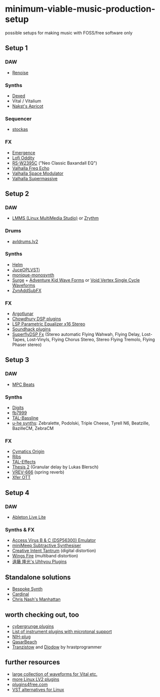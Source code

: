 # minimum-viable-music-production-setup

possible setups for making music with FOSS/free software only

## Setup 1

### DAW

- [Renoise](https://www.renoise.com)

### Synths

- [Dexed](https://github.com/asb2m10/dexed)
- Vital / Vitalium
- [Nakst's Apricot](https://nakst.itch.io/apricot)

### Sequencer

- [stockas](https://github.com/surge-synthesizer/stochas)

### FX

- [Emergence](https://daniel-gergely.itch.io/emergence)
- [Lofi Oddity](https://aberrantdsp.com/plugins/lofi-oddity/)
- [RS-W2395C](https://fuseaudiolabs.de/#/pages/product?id=300965965) ("Neo Classic Baxandall EQ")
- [Valhalla Freq Echo](https://valhalladsp.com/shop/delay/valhalla-freq-echo/)
- [Valhalla Space Modulator](https://valhalladsp.com/shop/modulation/valhalla-space-modulator/)
- [Valhalla Supermassive](https://valhalladsp.com/shop/reverb/valhalla-supermassive/)

## Setup 2

### DAW

- [LMMS (Linux MultiMedia Studio)](https://lmms.io/) or [Zrythm](https://www.zrythm.org/)

### Drums

- [avldrums.lv2](http://x42-plugins.com/x42/x42-avldrums)

### Synths

- [Helm](https://tytel.org/helm/)
- [JuceOPLVSTi](https://github.com/bsutherland/JuceOPLVSTi)
- [monique-monosynth](https://github.com/surge-synthesizer/monique-monosynth)
- [Surge](https://github.com/surge-synthesizer/surge) + [Adventure Kid Wave Forms](https://github.com/KristofferKarlAxelEkstrand/AKWF-FREE) or [Void Vertex Single Cycle Waveforms](https://github.com/VoidVertex/Single-Cycle-Waveforms)
- [ZynAddSubFX](https://zynaddsubfx.sourceforge.io/)

### FX

- [Argotlunar](https://mourednik.github.io/argotlunar/)
- [Chowdhury DSP plugins](https://chowdsp.com/products.html)
- [LSP Parametric Equalizer x16 Stereo](https://lsp-plug.in/?page=manuals&section=para_equalizer_x16_stereo)
- [Soundhack plugins](https://www.soundhack.com/freeware/)
- [SuperflyDSP Fx](https://superflydsp.com/) (Stereo automatic Flying Wahwah, Flying Delay, Lost-Tapes, Lost-Vinyls, Flying Chorus Stereo, Stereo Flying Tremolo, Flying Phaser stereo)

## Setup 3

### DAW

- [MPC Beats](https://www.akaipro.com/mpc-beats)

### Synths

- [Digits](http://www.extentofthejam.com/)
- [fb7999](https://www.fullbucket.de/music/fb7999.html)
- [TAL-Bassline](https://tal-software.com/products/tal-bassline)
- [u-he synths](https://u-he.com/): Zebralette, Podolski, Triple Cheese, Tyrell N6, Beatzille, BazilleCM, ZebraCM

### FX

- [Cymatics Origin](https://cymatics.fm/products/origin-vintage-plugin)
- [Ribs](https://hvoyaaudio.itch.io/ribs)
- [TAL-Effects](https://tal-software.com/products/tal-effects)
- [Thesis 2](https://plugins4free.com/plugin/2080/) (Granular delay by Lukas Blersch)
- [VREV-666](https://fuseaudiolabs.de/#/pages/product?id=301009892) (spring reverb)
- [Xfer OTT](https://xferrecords.com/freeware)

## Setup 4

### DAW

- [Ableton Live Lite](https://www.ableton.com/de/products/live-lite/)

### Synths & FX

- [Access Virus B & C (DSP56300) Emulator](https://dsp56300.wordpress.com/)
- [miniMeep Subtractive Synthesiser](https://nash.audio/minimeep.htm)
- [Creative Intent Tantrum](/tantrum-v111/) (digital distortion)
- [Wings Fire](https://github.com/jerryuhoo/Fire) (multiband distortion)
- [遠藤 隆光's Uhhyou Plugins](https://ryukau.github.io/VSTPlugins/)

## Standalone solutions

- [Bespoke Synth](https://www.bespokesynth.com/)
- [Cardinal](https://github.com/DISTRHO/Cardinal)
- [Chris Nash's Manhattan](https://nash.audio/manhattan/)

## worth checking out, too

- [cybergrunge plugins](https://archive.org/download/cybergrunge-plugins)
- [List of instrument plugins with microtonal support](https://en.xen.wiki/w/List_of_microtonal_software_plugins)
- [NIH-plug](https://github.com/robbert-vdh/nih-plug)
- [QasarBeach](https://adamstrange.itch.io/qasarbeach)
- [Tranzistow](https://www.hrastprogrammer.com/hrastwood/tranzistow.htm) and [Diodow](https://www.hrastprogrammer.com/hrastwood/diodow.htm) by hrastprogrammer
<!--
- [Guitarix](https://guitarix.org/)
- [B.Oops](https://github.com/sjaehn/BOops)
- [sfzinstruments](https://github.com/sfzinstruments) - multi-sampled instruments in .sfz format
  -->

## further resources

- [large collection of waveforms for Vital etc.](https://www.reddit.com/r/edmproduction/comments/2jhew1/1700_waveforms_for_serums_wavetable_download_link/)
- [more Linux LV2 plugins](https://audioonlinux.blogspot.com/2018/10/plugins-lv2.html)
- [plugins4free.com](https://plugins4free.com/)
- [VST alternatives for Linux](https://audioonlinux.blogspot.com/2019/07/alternativas-de-vst-para-linux-sim.html)
